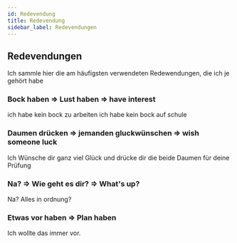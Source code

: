 ```yaml
---
id: Redevendung
title: Redevendung
sidebar_label: Redevendungen
---
```


## Redevendungen

Ich sammle hier die am häufigsten verwendeten Redewendungen, die ich je gehört habe

### Bock haben => Lust haben => have interest

ich habe kein bock zu arbeiten
ich habe kein bock auf schule

### Daumen drücken => jemanden gluckwünschen => wish someone luck

Ich Wünsche dir ganz viel Glück und drücke dir die beide Daumen fùr deine Prüfung

### Na? => Wie geht es dir? => What's up?

Na? Alles in ordnung?

### Etwas vor haben => Plan haben

Ich wollte das immer vor.
